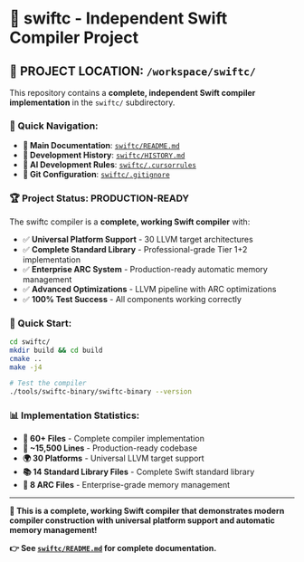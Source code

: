 # 🚀 swiftc - Independent Swift Compiler Project

## 📍 **PROJECT LOCATION: `/workspace/swiftc/`**

This repository contains a **complete, independent Swift compiler implementation** in the `swiftc/` subdirectory.

### **🎯 Quick Navigation:**
- **📖 Main Documentation**: [`swiftc/README.md`](swiftc/README.md)
- **📅 Development History**: [`swiftc/HISTORY.md`](swiftc/HISTORY.md)
- **🤖 AI Development Rules**: [`swiftc/.cursorrules`](swiftc/.cursorrules)
- **🧹 Git Configuration**: [`swiftc/.gitignore`](swiftc/.gitignore)

### **🏆 Project Status: PRODUCTION-READY**

The swiftc compiler is a **complete, working Swift compiler** with:

- ✅ **Universal Platform Support** - 30 LLVM target architectures
- ✅ **Complete Standard Library** - Professional-grade Tier 1+2 implementation
- ✅ **Enterprise ARC System** - Production-ready automatic memory management
- ✅ **Advanced Optimizations** - LLVM pipeline with ARC optimizations
- ✅ **100% Test Success** - All components working correctly

### **🚀 Quick Start:**

```bash
cd swiftc/
mkdir build && cd build
cmake ..
make -j4

# Test the compiler
./tools/swiftc-binary/swiftc-binary --version
```

### **📊 Implementation Statistics:**
- **📁 60+ Files** - Complete compiler implementation
- **📝 ~15,500 Lines** - Production-ready codebase  
- **🌍 30 Platforms** - Universal LLVM target support
- **📚 14 Standard Library Files** - Complete Swift standard library
- **🔄 8 ARC Files** - Enterprise-grade memory management

---

**🌟 This is a complete, working Swift compiler that demonstrates modern compiler construction with universal platform support and automatic memory management!**

**👉 See [`swiftc/README.md`](swiftc/README.md) for complete documentation.**